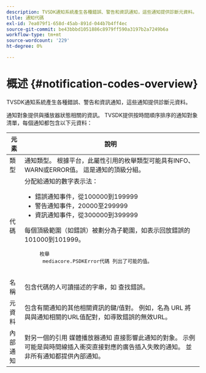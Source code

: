 ```yaml
---
description: TVSDK通知系統產生各種錯誤、警告和資訊通知，這些通知提供診斷元資料。
title: 通知代碼
exl-id: 7ea079f1-658d-45ab-891d-044b7b4ff4ec
source-git-commit: be43bbbd1051886c8979ff590a3197b2a7249b6a
workflow-type: tm+mt
source-wordcount: '229'
ht-degree: 0%

---
```


# 概述 {#notification-codes-overview}

TVSDK通知系統產生各種錯誤、警告和資訊通知，這些通知提供診斷元資料。

通知對象提供與播放器狀態相關的資訊。 TVSDK提供按時間順序排序的通知對象清單，每個通知都包含以下元資料：

<table frame="all" colsep="1" rowsep="1" id="table_DBA8CACF02DB4AF2B053E560850B49CE"> 
 <thead> 
  <tr rowsep="1"> 
   <th colname="1" class="entry"> 元素 </th> 
   <th colname="2" class="entry"> 說明 </th> 
  </tr> 
 </thead>
 <tbody> 
  <tr rowsep="1"> 
   <td colname="1"> 類型 </td> 
   <td colname="2"> 通知類型。 根據平台，此屬性引用的枚舉類型可能具有INFO、WARN或ERROR值。 這是通知的頂級分組。 </td> 
  </tr> 
  <tr rowsep="1"> 
   <td colname="1"> 代碼 </td> 
   <td colname="2">分配給通知的數字表示法： 
    <ul id="ul_31AB497C6FFA452496DD09B0D78687B9"> 
     <li id="li_53E75022C50246E0982E315D04EFD8B3">錯誤通知事件，從100000到199999 </li> 
     <li id="li_11AE91D1325E4F718228E662C9C55F9A">警告通知事件，20000至299999 </li> 
     <li id="li_6D3EA03845294DC2BAD1ACF507639E51">資訊通知事件，從300000到399999 </li> 
    </ul> <p>每個頂級範圍（如錯誤）被劃分為子範圍，如表示回放錯誤的101000到101999。 </p>
    <pre>
     枚舉 
     <span class="codeph"> mediacore.PSDKError代碼</span> 列出了可能的值。
    </pre> </td> 
  </tr> 
  <tr rowsep="1"> 
   <td colname="1"> 名稱 </td> 
   <td colname="2">包含代碼的人可讀描述的字串，如 <span class="codeph"> 查找錯誤</span>。 </td> 
  </tr> 
  <tr rowsep="1"> 
   <td colname="1"> 元資料 </td> 
   <td colname="2">包含有關通知的其他相關資訊的鍵/值對。 例如，名為 <span class="codeph"> URL</span> 將與與通知相關的URL值配對，如導致錯誤的無效URL。 </td> 
  </tr> 
  <tr rowsep="0"> 
   <td colname="1"> 內部通知 </td> 
   <td colname="2">對另一個的引用 <span class="codeph"> 媒體播放器通知</span> 直接影響此通知的對象。 示例可能是與時間線插入衝突直接對應的廣告插入失敗的通知。 並非所有通知都提供內部通知。 </td> 
  </tr> 
 </tbody> 
</table>
